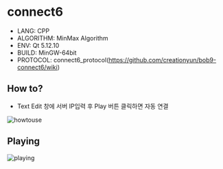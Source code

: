 # connect6
- LANG: CPP
- ALGORITHM: MinMax Algorithm
- ENV: Qt 5.12.10
- BUILD: MinGW-64bit
- PROTOCOL: connect6_protocol(https://github.com/creationyun/bob9-connect6/wiki)

## How to?
- Text Edit 창에 서버 IP입력 후 Play 버튼 클릭하면 자동 연결

![howtouse](https://user-images.githubusercontent.com/46064193/107845458-dcf43c00-6e1e-11eb-8e1b-b632b7bfddef.PNG)

## Playing

![playing](https://user-images.githubusercontent.com/46064193/107845476-feedbe80-6e1e-11eb-91e0-fc8c8a4b1cce.PNG)
